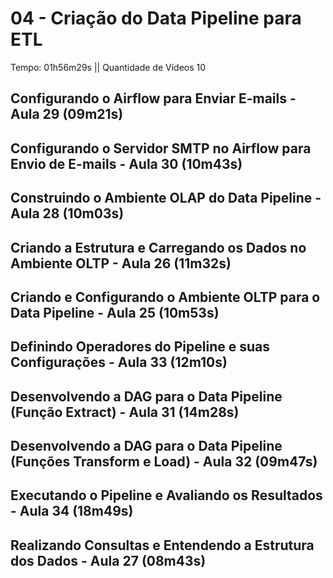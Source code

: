 # 04 - Criação do Data Pipeline para ETL

Tempo: 01h56m29s || Quantidade de Vídeos 10

## Configurando o Airflow para Enviar E-mails - Aula 29 (09m21s)



## Configurando o Servidor SMTP no Airflow para Envio de E-mails - Aula 30 (10m43s)



## Construindo o Ambiente OLAP do Data Pipeline - Aula 28 (10m03s)



## Criando a Estrutura e Carregando os Dados no Ambiente OLTP - Aula 26 (11m32s)



## Criando e Configurando o Ambiente OLTP para o Data Pipeline - Aula 25 (10m53s)



## Definindo Operadores do Pipeline e suas Configurações - Aula 33 (12m10s)



## Desenvolvendo a DAG para o Data Pipeline (Função Extract) - Aula 31 (14m28s)



## Desenvolvendo a DAG para o Data Pipeline (Funções Transform e Load) - Aula 32 (09m47s)



## Executando o Pipeline e Avaliando os Resultados - Aula 34 (18m49s)



## Realizando Consultas e Entendendo a Estrutura dos Dados - Aula 27 (08m43s)



